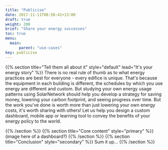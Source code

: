 ```yaml
---
title: "Publicise"
date: 2017-11-11T08:50:41+13:00
draft: true
weight: 200
brief: "Share your energy successes"
toc: true
menu:
  main:
      parent: "use-cases"
key: publicise
---
```

{{% section  title="Tell them all about it" style="default" lead="It's your energy story" %}}
There is no real rule of thumb as to what energy practices are best for everyone - every edifice is unique. That's because the equipment in each building is different, the schedules by which you use energy are different and custom.  But studying your own energy usage patterns using SolarNetwork should help you develop a strategy for saving money, lowering your carbon footprint, and seeing progress over time.  But the work you've done is worth more than just lowering your own energy costs, it's worth sharing with others!  Let us help you design a custom dashboard, mobile app or learning tool to convey the benefits of your energy policy to the world.

{{% /section %}}
{{% section  title="Core content" style="primary" %}}
(image here of a dashboard?)
{{% /section %}}
{{% section  title="Conclusion" style="secondary" %}}
Sum it up...
{{% /section %}}
